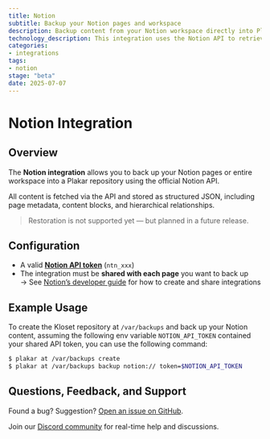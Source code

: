 ```yaml
---
title: Notion
subtitle: Backup your Notion pages and workspace
description: Backup content from your Notion workspace directly into Plakar — fast, structured, and API-driven.
technology_description: This integration uses the Notion API to retrieve structured JSON representations of your workspace and pages.
categories: 
- integrations
tags:
- notion
stage: "beta"
date: 2025-07-07
---
```


# Notion Integration

## Overview

The **Notion integration** allows you to back up your Notion pages or entire workspace into a Plakar repository using the official Notion API.

All content is fetched via the API and stored as structured JSON, including page metadata, content blocks, and hierarchical relationships.

> Restoration is not supported yet — but planned in a future release.

## Configuration

- A valid [**Notion API token**](https://www.notion.com/my-integrations) (`ntn_xxx`)
- The integration must be **shared with each page** you want to back up  
  → See [Notion’s developer guide](https://developers.notion.com/docs/getting-started#step-1-create-an-integration) for how to create and share integrations

## Example Usage

To create the Kloset repository at ```/var/backups``` and back up your Notion content, assuming the following env variable ```NOTION_API_TOKEN``` contained your shared API token, you can use the following command:

```sh
$ plakar at /var/backups create
$ plakar at /var/backups backup notion:// token=$NOTION_API_TOKEN
```

## Questions, Feedback, and Support

Found a bug? Suggestion? [Open an issue on GitHub](https://github.com/PlakarKorp/integration-notion/issues/new).

Join our [Discord community](https://discord.gg/xjkbsWgyDZ) for real-time help and discussions.